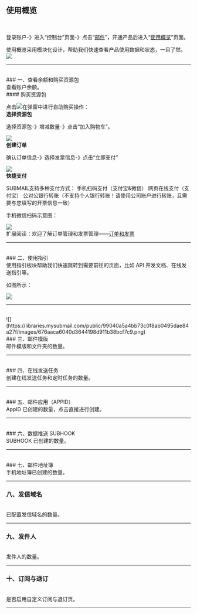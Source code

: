 ## 使用概览
<br>

登录账户-》进入“控制台”页面-》点击“[邮件](https://www.mysubmail.com/console/mail "邮件")”，开通产品后进入“[使用概览](https://www.mysubmail.com/console/mail "使用概览")”页面。

使用概览采用模块化设计，帮助我们快速查看产品使用数据和状态，一目了然。
<br>
![](https://libraries.mysubmail.com/public/99040a5a4bb73c0f8ab0495dae84a27f/images/88c0a6367a4586f75adcd3619d62ff0d.gif)
<br>

------------
<br>
### 一、查看余额和购买资源包
<br>
查看账户余额。
<br>
#### 购买资源包

点击![](https://libraries.mysubmail.com/public/99040a5a4bb73c0f8ab0495dae84a27f/images/d193a98a870e0173d4fbd0c57f9760f4.png)在弹窗中进行自助购买操作：
<br>
**选择资源包**

选择资源包-》增减数量-》点击“加入购物车”。

![](https://libraries.mysubmail.com/public/99040a5a4bb73c0f8ab0495dae84a27f/images/ff1aec5551e79d422ae708a07cfb1a89.gif)
<br>
**创建订单**

确认订单信息-》选择发票信息-》点击“立即支付”

![](https://libraries.mysubmail.com/public/99040a5a4bb73c0f8ab0495dae84a27f/images/696925590aba5459ad9849539f18aeb2.gif)
<br>
**快捷支付**

SUBMAIL支持多种支付方式：
手机扫码支付（支付宝&amp;微信）
网页在线支付（支付宝）
公对公银行转账（不支持个人银行转账！请使用公司账户进行转账，且需要与您填写的开票信息一致）

手机微信扫码示意图：

![](https://libraries.mysubmail.com/public/99040a5a4bb73c0f8ab0495dae84a27f/images/3288a4a692f72726d2f03a8ae0132225.gif)
<br>
扩展阅读：欢迎了解订单管理和发票管理——[订单和发票](https://www.mysubmail.com/documents/piRgI "订单和发票")

------------


<br>
### 二、使用指引
<br>
使用指引板块帮助我们快速跳转到需要前往的页面，比如 API 开发文档、在线发送指引等。

如图所示：

![](https://libraries.mysubmail.com/public/99040a5a4bb73c0f8ab0495dae84a27f/images/95c2b8f55d53b16b11c77b1af0d61996.png)

------------

<br>
![](https://libraries.mysubmail.com/public/99040a5a4bb73c0f8ab0495dae84a27f/images/676aaca6040d3644198d911b38bcf7c9.png)
<br>
### 三、邮件模版
<br>
邮件模版和文件夹的数量。

------------


<br>
### 四、在线发送任务
<br>
创建在线发送任务和定时任务的数量。

------------


<br>
### 五、邮件应用（APPID）
<br>
AppID 已创建的数量，点击直接进行创建。

------------


<br>
### 六、数据推送 SUBHOOK
<br>
SUBHOOK 已创建的数量。

------------

<br>
### 七、邮件地址簿
<br>
手机地址簿已创建的数量。

------------
### 八、发信域名
<br>
已配置发信域名的数量。

------------

### 九、发件人
<br>
发件人的数量。

------------
### 十、订阅与退订
<br>
是否启用自定义订阅与退订页。

------------

